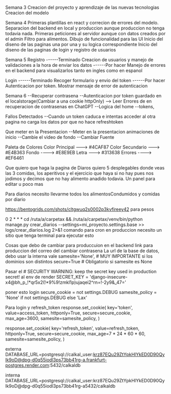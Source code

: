 Semana 3
Creacion del proyecto y aprendizaje de las nuevas tecnologias
Creacion del modelo

Semana 4
Primeras plantillas en react y correcion de errores del modelo. Separacion del backend en local y produccion aunque produccion no tenga todavia nada.
Primeras peticiones al servidor aunque con datos creados por el admin
Filtro para alimentos.
Dibujo de funcionalidad para las UI
Inicio del diseno de las paginas una por una y su logica correspondiente
Inicio del diseno de las paginas de login y registro de usuarios

Semana 5
Registro
------Terminado
Creacion de usuarios y manejo de validaciones a la hora de enviar los datos
------Por hacer
Manejo de errores en el backend para visualizarlos tanto en ingles como en espanol

Login
------Terminado
Recoger formulario y envio del token
------Por hacer
Autenticacion por token.
Mostrar mensaje de error de autenticacion

Semana 6
--Recuperar contrasena
--Autenticacion por token guardado en el localstorage(Cambiar a una cookie httpOnly) --> Leer Errores de en recuperacion de contrasenas en ChatGPT
--Logica del home
--tokens, 


Fallos Detectados
--Cuando un token caduca e intentas acceder al otra pagina no carga los datos por que no hace refreshtoken

Que meter en la Presentacion
--Meter en la presentacion animaciones de inicio
--Cambie el video de fondo
--Cambiar Fuente


Paleta de Colores
Color Principal ---> #4CAF87
Color Secundario ---> #E4B363
Fondo ----> #E8E9EB
Letra ---> #313638
Errores ----> #EF6461

Que quiero que haga la pagina de Diaros quiero 5 desplegables donde veas las 3 comidas, los aperitivos y el ejercicio que haya si no hay pues nos jodimos y decimos que no hay alimento anadido todavia. Un panel para editar u poco mas 

Para diarios necesito llevarme todos los alimentosCondumidos y comidas por diario 

https://bentogrids.com/shots/cltgwuq2s0002p3kvfireey42 para pesos

0 2 * * * cd /ruta/a/carpetax && /ruta/a/carpetax/venv/bin/python manage.py crear_diarios --settings=mi_proyecto.settings.base >> logs/crear_diarios.log 2>&1 comando para cron en produccion necesito un sitio que tenga terminal para ejecutar esto

Cosas que debo de cambiar para produccuion en el backend
link para produccion del correo del cambiar contrasena
La url de la base de datos, debo usar la interna vale
samesite='None',  # MUY IMPORTANTE si los dominios son distintos
secure=True       # Obligatorio si samesite es None

Pasar el # SECURITY WARNING: keep the secret key used in production secret! al env de render
SECRET_KEY = 'django-insecure-x4@bh_p_!*qr5x2(!*9%9!zmkl1p)ujaqei2^rn=!-2y9&_47='

poner esto login
secure_cookie = not settings.DEBUG
samesite_policy = 'None' if not settings.DEBUG else 'Lax'

Para login y refresh_token
response.set_cookie(
    key='token',
    value=access_token,
    httponly=True,
    secure=secure_cookie,
    max_age=3600,
    samesite=samesite_policy,
)

response.set_cookie(
    key='refresh_token',
    value=refresh_token,
    httponly=True,
    secure=secure_cookie,
    max_age=7 * 24 * 60 * 60,
    samesite=samesite_policy,
)

externa
DATABASE_URL=postgresql://calkal_user:krz87EQu29ZtYpkHlYkED0D90Qylk9oD@dpg-d0q55iodl3ps73bb41rg-a.frankfurt-postgres.render.com:5432/calkaldb

interna
DATABASE_URL=postgresql://calkal_user:krz87EQu29ZtYpkHlYkED0D90Qylk9oD@dpg-d0q55iodl3ps73bb41rg-a5432/calkaldb